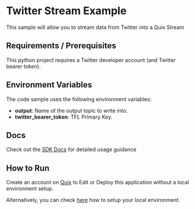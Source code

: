 # Twitter Stream Example
This sample will allow you to stream data from Twitter into a Quix Stream

## Requirements / Prerequisites

This python project requires a Twitter developer account (and Twitter bearer token).

## Environment Variables

The code sample uses the following environment variables:

- **output**: Name of the output topic to write into.
- **twitter_bearer_token**: TFL Primary Key.

## Docs
Check out the [SDK Docs](https://quix.ai/docs/sdk/introduction.html) for detailed usage guidance

## How to Run
Create an account on [Quix](https://portal.platform.quix.ai/self-sign-up?xlink=github) to Edit or Deploy this application without a local environment setup.

Alternatively, you can check [here](/python/local-development) how to setup your local environment.

